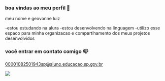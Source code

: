 ### boa vindas ao meu perfil 💙

meu nome e geovanne luiz

-estou estudando na alura 
-estou desenvolvendo na linguagem
-utilizo esse espaco para minha organizacao e compartihamento dos meus projetos desenvolvidos 

### você entrar em contato comigo 📪

00001082501943sp@aluno.educacao.sp.gov.br


![](https://media1.tenor.com/m/RPNoOOImaRwAAAAC/homer-simpson-homer-dance.gif)

